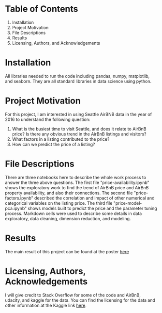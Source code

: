 # Table of Contents
1. Installation
2. Project Motivation
3. File Descriptions
4. Results
5. Licensing, Authors, and Acknowledgements

# Installation
All libraries needed to run the code including pandas, numpy, matplotlib, and seaborn. They are all standard libraries in data science using python.

# Project Motivation
For this project, I am interested in using Seattle AirBNB data in the year of 2016 to understand the following question:
1. What is the busiest time to visit Seattle, and does it relate to AirBnB price? Is there any obvious trend in the AirBnB listings and visitors?
2. What factors in a listing contributed to the price?
3. How can we predict the price of a listing?
# File Descriptions
There are three notebooks here to describe the whole work process to answer the three above questions. The first file "price-availability.ipynb" shows the exploratory work to find the trend of AirBnB price and AirBnB property availability, and also their connections. The second file "price-factors.ipynb" described the correlation and impact of other numerical and categorical variables on the listing price. The third file "price-model-pca.ipynb" shows models built to predict the price and the parameter tuning process. Markdown cells were used to describe some details in data exploratory, data cleaning, dimension reduction, and modeling.
# Results
The main result of this project can be found at the poster [here](https://medium.com/@tplusd2897/looking-into-airbnb-price-in-seattle-a157264027b7)
# Licensing, Authors, Acknowledgements
I will give credit to Stack Overflow for some of the code and AirBnB, udacity, and kaggle for the data. 
You can find the licensing for the data and other information at the Kaggle link [here](https://www.kaggle.com/airbnb/seattle/data).
